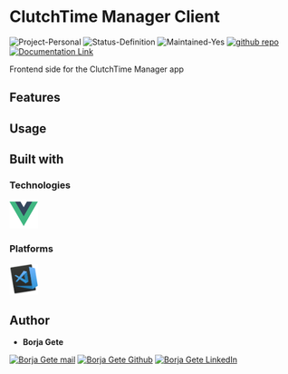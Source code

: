 # ClutchTime Manager Client

![Project-Personal](https://img.shields.io/badge/Project-Personal-blue.svg)
![Status-Definition](https://img.shields.io/badge/Status-Definition-purple.svg)
![Maintained-Yes](https://img.shields.io/badge/Maintained-Yes-brightgreen.svg)
<a href="https://github.com/BorjaG90/clutch-time-manager-client" alt="Github Repository Link">
  <img alt="github repo" src="https://img.shields.io/badge/github-black?logo=github"/>
</a>
<a href="https://vuejs.org/" alt="Documentation Link">
  <img alt="Documentation Link" src="https://img.shields.io/badge/Made_with-VueJS-42b983"/>
</a>

Frontend side for the ClutchTime Manager app

## Features

## Usage

## Built with
### Technologies
<a href="https://vuejs.org/"><img src="https://raw.githubusercontent.com/BorjaG90/media/master/img/logos/vueJS.png" width=50 alt="VueJS"></a>

### Platforms
<a href="https://code.visualstudio.com/"><img src="https://raw.githubusercontent.com/BorjaG90/media/master/img/logos/vscode.png" width=50 alt="VSCode"></a>

## Author
* **Borja Gete**

<a href="mailto:borjag90dev@gmail.com" alt="Borja Gete mail"><img src="https://img.shields.io/badge/borjag90dev@gmail.com-DDDDDD?style=for-the-badge&logo=gmail" title="Go To mail" alt="Borja Gete mail"/></a> <a href="https://github.com/BorjaG90" alt="Borja Gete Github"><img src="https://img.shields.io/badge/BorjaG90-black?style=for-the-badge&logo=github" title="Go To Github Profile" alt="Borja Gete Github"/></a> <a href="https://linkedin.com/in/borjag90" alt="Borja Gete LinkedIn"><img src="https://img.shields.io/badge/BorjaG90-blue?style=for-the-badge&logo=linkedin" title="Go To LinkedIn Profile" alt="Borja Gete LinkedIn"/></a>